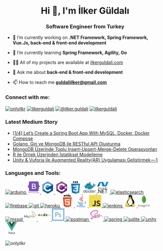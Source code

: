 <h1 align="center">Hi 👋, I'm İlker Güldalı</h1>
<h3 align="center">Software Engineer from Turkey</h3>

- 🔭 I’m currently working on **.NET Framework, Spring Framework, Vue.Js, back-end & front-end development**

- 🌱 I’m currently learning **Spring Framework, Agility, Go**

- 👨‍💻 All of my projects are available at [ilkerguldali.com](https://ilkerguldali.com)

- 💬 Ask me about **back-end & front-end development**

- 📫 How to reach me **guldaliilker@gmail.com**

<h3 align="left">Connect with me:</h3>
<p align="left">
<a href="https://twitter.com/onlyilkr" target="blank"><img align="center" src="https://raw.githubusercontent.com/rahuldkjain/github-profile-readme-generator/master/src/images/icons/Social/twitter.svg" alt="onlyilkr" height="30" width="40" /></a>
<a href="https://linkedin.com/in/ilkerguldali" target="blank"><img align="center" src="https://raw.githubusercontent.com/rahuldkjain/github-profile-readme-generator/master/src/images/icons/Social/linked-in-alt.svg" alt="ilkerguldali" height="30" width="40" /></a>
<a href="https://ilkerguldali.medium.com" target="blank"><img align="center" src="https://raw.githubusercontent.com/rahuldkjain/github-profile-readme-generator/master/src/images/icons/Social/medium.svg" alt="@ilker.guldali" height="30" width="40" /></a>
<a href="https://www.youtube.com/c/ilkerguldali" target="blank"><img align="center" src="https://raw.githubusercontent.com/rahuldkjain/github-profile-readme-generator/master/src/images/icons/Social/youtube.svg" alt="ilkerguldali" height="30" width="40" /></a>
</p>

<h3 align="left">Latest Medium Story</h3>
<!-- BLOG-POST-LIST:START -->

- [[1/4] Let’s Create a Spring Boot App With MySQL, Docker, Docker Compose](https://ilkerguldali.medium.com/1-4-lets-create-a-spring-boot-app-with-mysql-docker-docker-compose-8acaee3a2c4d?source=rss-f17538212d66------2)
- [Golang, Gin ve MongoDB ile RESTful API Oluşturma](https://medium.com/multinetinventiv/golang-gin-ve-mongodb-ile-restful-api-olu%C5%9Fturma-1668889f8f32?source=rss-f17538212d66------2)
- [MongoDB Üzerinde Toplu Insert-Upsert-Merge-Delete Operasyonları](https://medium.com/multinetinventiv/mongodb-%C3%BCzerinde-toplu-insert-upsert-merge-delete-operasyonlar%C4%B1-4c16c2a0a517?source=rss-f17538212d66------2)
- [R ile Örnek Üzerinden İstatiksel Modelleme](https://ilkerguldali.medium.com/r-ile-%C3%B6rnek-%C3%BCzerinden-i%CC%87statiksel-modelleme-fe5596037?source=rss-f17538212d66------2)
- [Unity &amp; Vuforia ile Augmented Reality&lpar;AR&rpar; Uygulaması Geliştirmek — 1](https://ilkerguldali.medium.com/unity-vuforia-ile-augmented-reality-ar-uygulamas%C4%B1-geli%C5%9Ftirmek-1-3ee1ff785d74?source=rss-f17538212d66------2)
<!-- BLOG-POST-LIST:END -->

<h3 align="left">Languages and Tools:</h3>
<p align="left"> <a href="https://www.arduino.cc/" target="_blank"> <img src="https://cdn.worldvectorlogo.com/logos/arduino-1.svg" alt="arduino" width="40" height="40"/> </a> <a href="https://getbootstrap.com" target="_blank"> <img src="https://raw.githubusercontent.com/devicons/devicon/master/icons/bootstrap/bootstrap-plain-wordmark.svg" alt="bootstrap" width="40" height="40"/> </a> <a href="https://www.cprogramming.com/" target="_blank"> <img src="https://raw.githubusercontent.com/devicons/devicon/master/icons/c/c-original.svg" alt="c" width="40" height="40"/> </a> <a href="https://www.w3schools.com/cs/" target="_blank"> <img src="https://raw.githubusercontent.com/devicons/devicon/master/icons/csharp/csharp-original.svg" alt="csharp" width="40" height="40"/> </a> <a href="https://www.w3schools.com/css/" target="_blank"> <img src="https://raw.githubusercontent.com/devicons/devicon/master/icons/css3/css3-original-wordmark.svg" alt="css3" width="40" height="40"/> </a> <a href="https://www.docker.com/" target="_blank"> <img src="https://raw.githubusercontent.com/devicons/devicon/master/icons/docker/docker-original-wordmark.svg" alt="docker" width="40" height="40"/> </a> <a href="https://dotnet.microsoft.com/" target="_blank"> <img src="https://raw.githubusercontent.com/devicons/devicon/master/icons/dot-net/dot-net-original-wordmark.svg" alt="dotnet" width="40" height="40"/> </a> <a href="https://www.elastic.co" target="_blank"> <img src="https://www.vectorlogo.zone/logos/elastic/elastic-icon.svg" alt="elasticsearch" width="40" height="40"/> </a> <a href="https://firebase.google.com/" target="_blank"> <img src="https://www.vectorlogo.zone/logos/firebase/firebase-icon.svg" alt="firebase" width="40" height="40"/> </a> <a href="https://git-scm.com/" target="_blank"> <img src="https://www.vectorlogo.zone/logos/git-scm/git-scm-icon.svg" alt="git" width="40" height="40"/> </a> <a href="https://heroku.com" target="_blank"> <img src="https://www.vectorlogo.zone/logos/heroku/heroku-icon.svg" alt="heroku" width="40" height="40"/> </a> <a href="https://www.w3.org/html/" target="_blank"> <img src="https://raw.githubusercontent.com/devicons/devicon/master/icons/html5/html5-original-wordmark.svg" alt="html5" width="40" height="40"/> </a> <a href="https://www.java.com" target="_blank"> <img src="https://raw.githubusercontent.com/devicons/devicon/master/icons/java/java-original.svg" alt="java" width="40" height="40"/> </a> <a href="https://developer.mozilla.org/en-US/docs/Web/JavaScript" target="_blank"> <img src="https://raw.githubusercontent.com/devicons/devicon/master/icons/javascript/javascript-original.svg" alt="javascript" width="40" height="40"/> </a> <a href="https://www.jenkins.io" target="_blank"> <img src="https://www.vectorlogo.zone/logos/jenkins/jenkins-icon.svg" alt="jenkins" width="40" height="40"/> </a> <a href="https://www.linux.org/" target="_blank"> <img src="https://raw.githubusercontent.com/devicons/devicon/master/icons/linux/linux-original.svg" alt="linux" width="40" height="40"/> </a> <a href="https://www.mongodb.com/" target="_blank"> <img src="https://raw.githubusercontent.com/devicons/devicon/master/icons/mongodb/mongodb-original-wordmark.svg" alt="mongodb" width="40" height="40"/> </a> <a href="https://www.microsoft.com/en-us/sql-server" target="_blank"> <img src="https://www.svgrepo.com/show/303229/microsoft-sql-server-logo.svg" alt="mssql" width="40" height="40"/> </a> <a href="https://www.mysql.com/" target="_blank"> <img src="https://raw.githubusercontent.com/devicons/devicon/master/icons/mysql/mysql-original-wordmark.svg" alt="mysql" width="40" height="40"/> </a> <a href="https://nodejs.org" target="_blank"> <img src="https://raw.githubusercontent.com/devicons/devicon/master/icons/nodejs/nodejs-original-wordmark.svg" alt="nodejs" width="40" height="40"/> </a> <a href="https://www.photoshop.com/en" target="_blank"> <img src="https://raw.githubusercontent.com/devicons/devicon/master/icons/photoshop/photoshop-line.svg" alt="photoshop" width="40" height="40"/> </a> <a href="https://postman.com" target="_blank"> <img src="https://www.vectorlogo.zone/logos/getpostman/getpostman-icon.svg" alt="postman" width="40" height="40"/> </a> <a href="https://sass-lang.com" target="_blank"> <img src="https://raw.githubusercontent.com/devicons/devicon/master/icons/sass/sass-original.svg" alt="sass" width="40" height="40"/> </a> <a href="https://spring.io/" target="_blank"> <img src="https://www.vectorlogo.zone/logos/springio/springio-icon.svg" alt="spring" width="40" height="40"/> </a> <a href="https://www.sqlite.org/" target="_blank"> <img src="https://www.vectorlogo.zone/logos/sqlite/sqlite-icon.svg" alt="sqlite" width="40" height="40"/> </a> <a href="https://unity.com/" target="_blank"> <img src="https://www.vectorlogo.zone/logos/unity3d/unity3d-icon.svg" alt="unity" width="40" height="40"/> </a> <a href="https://vuejs.org/" target="_blank"> <img src="https://raw.githubusercontent.com/devicons/devicon/master/icons/vuejs/vuejs-original-wordmark.svg" alt="vuejs" width="40" height="40"/> </a> </p>

<p><img align="center" src="https://github-readme-stats.vercel.app/api/top-langs?username=onlyilkr&show_icons=true&locale=en&layout=compact" alt="onlyilkr" /></p>
